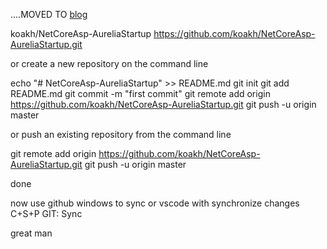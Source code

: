 ....MOVED TO [blog](http://blog.koakh.com/blog/post/aspnet-core-aurelia-typescript-webpack-tutorial)

koakh/NetCoreAsp-AureliaStartup	
https://github.com/koakh/NetCoreAsp-AureliaStartup.git

or create a new repository on the command line

echo "# NetCoreAsp-AureliaStartup" >> README.md
git init
git add README.md
git commit -m "first commit"
git remote add origin https://github.com/koakh/NetCoreAsp-AureliaStartup.git
git push -u origin master

or push an existing repository from the command line

git remote add origin https://github.com/koakh/NetCoreAsp-AureliaStartup.git
git push -u origin master

done

now use github windows to sync
or vscode with synchronize changes C+S+P GIT: Sync

great man
